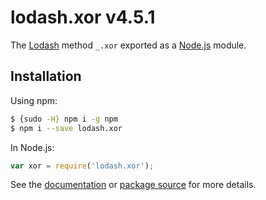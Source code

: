 # lodash.xor v4.5.1

The [Lodash](https://lodash.com/) method `_.xor` exported as a [Node.js](https://nodejs.org/) module.

## Installation

Using npm:
```bash
$ {sudo -H} npm i -g npm
$ npm i --save lodash.xor
```

In Node.js:
```js
var xor = require('lodash.xor');
```

See the [documentation](https://lodash.com/docs#xor) or [package source](https://github.com/lodash/lodash/blob/4.5.1-npm-packages/lodash.xor) for more details.

